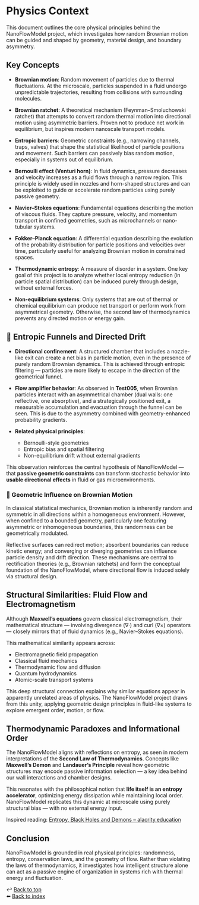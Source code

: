 # Physics Context

This document outlines the core physical principles behind the NanoFlowModel project, which investigates how random Brownian motion can be guided and shaped by geometry, material design, and boundary asymmetry.

## Key Concepts

- **Brownian motion**: Random movement of particles due to thermal fluctuations. At the microscale, particles suspended in a fluid undergo unpredictable trajectories, resulting from collisions with surrounding molecules.

- **Brownian ratchet**: A theoretical mechanism (Feynman–Smoluchowski ratchet) that attempts to convert random thermal motion into directional motion using asymmetric barriers. Proven not to produce net work in equilibrium, but inspires modern nanoscale transport models.

- **Entropic barriers**: Geometric constraints (e.g., narrowing channels, traps, valves) that shape the statistical likelihood of particle positions and movement. Such barriers can passively bias random motion, especially in systems out of equilibrium.

- **Bernoulli effect (Venturi horn)**: In fluid dynamics, pressure decreases and velocity increases as a fluid flows through a narrow region. This principle is widely used in nozzles and horn-shaped structures and can be exploited to guide or accelerate random particles using purely passive geometry.

- **Navier–Stokes equations**: Fundamental equations describing the motion of viscous fluids. They capture pressure, velocity, and momentum transport in confined geometries, such as microchannels or nano-tubular systems.

- **Fokker–Planck equation**: A differential equation describing the evolution of the probability distribution for particle positions and velocities over time, particularly useful for analyzing Brownian motion in constrained spaces.

- **Thermodynamic entropy**: A measure of disorder in a system. One key goal of this project is to analyze whether local entropy reduction (in particle spatial distribution) can be induced purely through design, without external forces.

- **Non-equilibrium systems**: Only systems that are out of thermal or chemical equilibrium can produce net transport or perform work from asymmetrical geometry. Otherwise, the second law of thermodynamics prevents any directed motion or energy gain.

## 🔁 Entropic Funnels and Directed Drift

- **Directional confinement**: A structured chamber that includes a nozzle-like exit can create a net bias in particle motion, even in the presence of purely random Brownian dynamics. This is achieved through entropic filtering — particles are more likely to escape in the direction of the geometrical funnel.

- **Flow amplifier behavior**: As observed in **Test005**, when Brownian particles interact with an asymmetrical chamber (dual walls: one reflective, one absorptive), and a strategically positioned exit, a measurable accumulation and evacuation through the funnel can be seen. This is due to the asymmetry combined with geometry-enhanced probability gradients.

- **Related physical principles**:
  - Bernoulli-style geometries
  - Entropic bias and spatial filtering
  - Non-equilibrium drift without external gradients

This observation reinforces the central hypothesis of NanoFlowModel — that **passive geometric constraints** can transform stochastic behavior into **usable directional effects** in fluid or gas microenvironments.

### 🧩 Geometric Influence on Brownian Motion

In classical statistical mechanics, Brownian motion is inherently random and symmetric in all directions within a homogeneous environment. However, when confined to a bounded geometry, particularly one featuring asymmetric or inhomogeneous boundaries, this randomness can be geometrically modulated.

Reflective surfaces can redirect motion; absorbent boundaries can reduce kinetic energy; and converging or diverging geometries can influence particle density and drift direction. These mechanisms are central to rectification theories (e.g., Brownian ratchets) and form the conceptual foundation of the NanoFlowModel, where directional flow is induced solely via structural design.

## Structural Similarities: Fluid Flow and Electromagnetism

Although **Maxwell’s equations** govern classical electromagnetism, their mathematical structure — involving divergence (∇·) and curl (∇×) operators — closely mirrors that of fluid dynamics (e.g., Navier–Stokes equations).

This mathematical similarity appears across:

- Electromagnetic field propagation
- Classical fluid mechanics
- Thermodynamic flow and diffusion
- Quantum hydrodynamics
- Atomic-scale transport systems

This deep structural connection explains why similar equations appear in apparently unrelated areas of physics. The NanoFlowModel project draws from this unity, applying geometric design principles in fluid-like systems to explore emergent order, motion, or flow.

## Thermodynamic Paradoxes and Informational Order

The NanoFlowModel aligns with reflections on entropy, as seen in modern interpretations of the **Second Law of Thermodynamics**. Concepts like **Maxwell’s Demon** and **Landauer’s Principle** reveal how geometric structures may encode passive information selection — a key idea behind our wall interactions and chamber designs.

This resonates with the philosophical notion that **life itself is an entropy accelerator**, optimizing energy dissipation while maintaining local order. NanoFlowModel replicates this dynamic at microscale using purely structural bias — with no external energy input.

Inspired reading: [Entropy, Black Holes and Demons – alacrity.education](https://blog.alacrity.ro/entropie-gauri-negre-si-demoni/)

## Conclusion

NanoFlowModel is grounded in real physical principles: randomness, entropy, conservation laws, and the geometry of flow. Rather than violating the laws of thermodynamics, it investigates how intelligent structure alone can act as a passive engine of organization in systems rich with thermal energy and fluctuation.

↩️ [Back to top](#)  
⬅️ [Back to index](../index.md)
